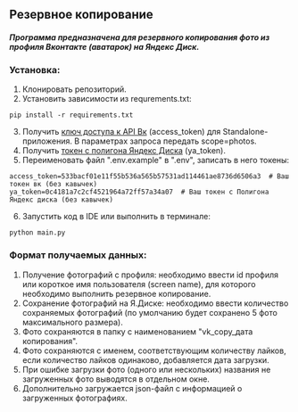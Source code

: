 ## Резервное копирование

#### ***Программа предназначена для резервного копирования фото из профиля Вконтакте (аватарок) на Яндекс Диск.***

### Установка:
1. Клонировать репозиторий.
2. Установить зависимости из requrements.txt: 
```
pip install -r requirements.txt
```
3. Получить [ключ доступа к API Вк](https://dev.vk.com/api/access-token/implicit-flow-user) (access_token) для Standalone-приложения. В параметрах запроса передать scope=photos.
4. Получить [токен с полигона Яндекс Диска](https://yandex.ru/dev/disk/poligon/) (ya_token).
5. Переименовать файл ".env.example" в ".env", записать в него токены:
```
access_token=533bacf01e11f55b536a565b57531ad114461ae8736d6506a3  # Ваш токен вк (без кавычек)
ya_token=0c4181a7c2cf4521964a72ff57a34a07  # Ваш токен с Полигона Яндекс диска (без кавычек)
```
6. Запустить код в IDE или выполнить в терминале:
```
python main.py
```

### Формат получаемых данных:
1. Получение фотографий с профиля: необходимо ввести id профиля или короткое имя пользователя (screen name), для которого необходимо выполнить резервное копирование. 
2. Сохранение фотографий на Я.Диске: необходимо ввести количество сохраняемых фотографий (по умолчанию будет сохранено 5 фото максимального размера).
3. Фото сохраняются в папку с наименованием "vk_copy_дата копирования".
4. Фото сохраняются с именем, соответствующим количеству лайков, если количество лайков одинаково, добавляется дата загрузки.
5. При ошибке загрузки фото (одного или нескольких) названия не загруженных фото выводятся в отдельном окне.
4. Дополнительно загружается json-файл с информацией о загруженных фотографиях.
